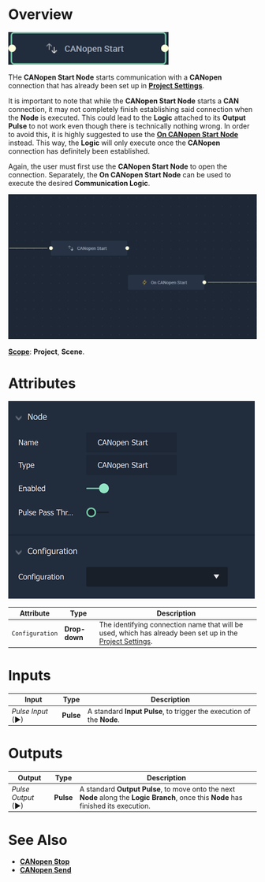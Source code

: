 # Overview

![The CANopen Start Node.](../../../.gitbook/assets/canopenstart.png)

THe **CANopen Start Node** starts communication with a **CANopen** connection that has already been set up in [**Project Settings**](../../../modules/project-settings/CANopen.md).

It is important to note that while the **CANopen Start Node** starts a **CAN** connection, it may not completely finish establishing said connection when the **Node** is executed. This could lead to the **Logic** attached to its **Output Pulse** to not work even though there is technically nothing wrong. In order to avoid this, it is highly suggested to use the [**On CANopen Start Node**](events/oncanopenstart.md) instead. This way, the **Logic** will only execute once the **CANopen** connection has definitely been established.

Again, the user must first use the **CANopen Start Node** to open the connection. Separately, the **On CANopen Start Node** can be used to execute the desired **Communication Logic**.

![CANopen Start and On CANopen Start Configuration.](../../../.gitbook/assets/canopenstartexample.png)

[**Scope**](../overview.md#scopes): **Project**, **Scene**.

# Attributes

![The CANopen Start Node Attributes.](../../../.gitbook/assets/canopenstartatts.png)

|Attribute|Type|Description|
|------|---|---|
|`Configuration`  | **Drop-down**|The identifying connection name that will be used, which has already been set up in the [Project Settings](../../../modules/project-settings/CANopen.md).|

# Inputs

|Input|Type|Description|
|---|---|---|
|*Pulse Input* (►)|**Pulse**|A standard **Input Pulse**, to trigger the execution of the **Node**.|

# Outputs

|Output|Type|Description|
|---|---|---|
|*Pulse Output* (►)|**Pulse**|A standard **Output Pulse**, to move onto the next **Node** along the **Logic Branch**, once this **Node** has finished its execution.|

# See Also

* [**CANopen Stop**](canopenstop.md)
* [**CANopen Send**](canopensend.md)


